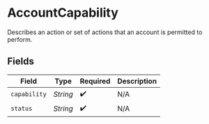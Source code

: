 # AccountCapability

Describes an action or set of actions that an account is permitted to perform.


## Fields

| Field              | Type               | Required           | Description        |
| ------------------ | ------------------ | ------------------ | ------------------ |
| `capability`       | *String*           | :heavy_check_mark: | N/A                |
| `status`           | *String*           | :heavy_check_mark: | N/A                |